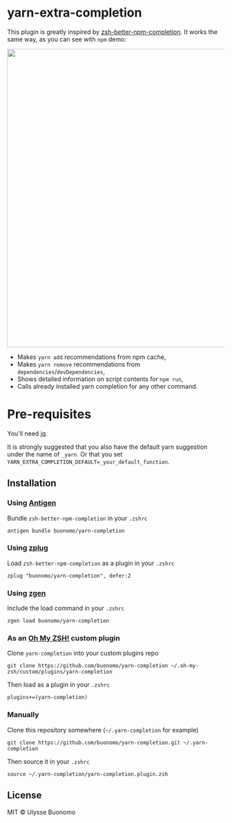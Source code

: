 # yarn-extra-completion

This plugin is greatly inspired by [zsh-better-npm-completion](https://github.com/lukechilds/zsh-better-npm-completion). It works the same way, as you can see with `npm` demo:

<img src="demo.gif" width="690">

* Makes `yarn add` recommendations from npm cache,
* Makes `yarn remove` recommendations from `dependencies`/`devDependencies`,
* Shows detailed information on script contents for `npm run`,
* Calls already installed yarn completion for any other command.

# Pre-requisites

You'll need [jq](https://stedolan.github.io/jq/download/).

It is strongly suggested that you also have the default yarn suggestion under
the name of `_yarn`. Or that you set `YARN_EXTRA_COMPLETION_DEFAULT=_your_default_function`.

## Installation

### Using [Antigen](https://github.com/zsh-users/antigen)

Bundle `zsh-better-npm-completion` in your `.zshrc`

```shell
antigen bundle buonomo/yarn-completion
```

### Using [zplug](https://github.com/b4b4r07/zplug)
Load `zsh-better-npm-completion` as a plugin in your `.zshrc`

```shell
zplug "buonomo/yarn-completion", defer:2

```
### Using [zgen](https://github.com/tarjoilija/zgen)

Include the load command in your `.zshrc`

```shell
zgen load buonomo/yarn-completion
```

### As an [Oh My ZSH!](https://github.com/robbyrussell/oh-my-zsh) custom plugin

Clone `yarn-completion` into your custom plugins repo

```shell
git clone https://github.com/buonomo/yarn-completion ~/.oh-my-zsh/custom/plugins/yarn-completion
```
Then load as a plugin in your `.zshrc`

```shell
plugins+=(yarn-completion)
```

### Manually
Clone this repository somewhere (`~/.yarn-completion` for example)

```shell
git clone https://github.com/buonomo/yarn-completion.git ~/.yarn-completion
```
Then source it in your `.zshrc`

```shell
source ~/.yarn-completion/yarn-completion.plugin.zsh
```

## License

MIT © Ulysse Buonomo
